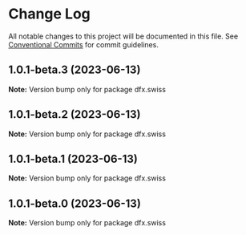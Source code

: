 # Change Log

All notable changes to this project will be documented in this file.
See [Conventional Commits](https://conventionalcommits.org) for commit guidelines.

## 1.0.1-beta.3 (2023-06-13)

**Note:** Version bump only for package dfx.swiss





## 1.0.1-beta.2 (2023-06-13)

**Note:** Version bump only for package dfx.swiss





## 1.0.1-beta.1 (2023-06-13)

**Note:** Version bump only for package dfx.swiss





## 1.0.1-beta.0 (2023-06-13)

**Note:** Version bump only for package dfx.swiss
